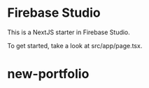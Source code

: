 # Firebase Studio

This is a NextJS starter in Firebase Studio.

To get started, take a look at src/app/page.tsx.
# new-portfolio
